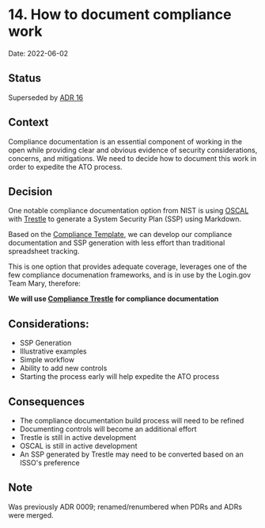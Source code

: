 # 14. How to document compliance work

Date: 2022-06-02

## Status

Superseded by [ADR 16](https://github.com/GSA-TTS/FAC/blob/main/docs/architecture/decisions/0016-compliance-documentation.md)

## Context

Compliance documentation is an essential component of working in the open while providing clear and obvious evidence of security considerations, concerns, and mitigations.  We need to decide how to document this work in order to expedite the ATO process.

## Decision

One notable compliance documentation option from NIST is using [OSCAL](https://pages.nist.gov/OSCAL/) with [Trestle](https://github.com/IBM/compliance-trestle) to generate a System Security Plan (SSP) using Markdown. 

Based on the [Compliance Template](https://github.com/GSA-TTS/compliance-template), we can develop our compliance documentation and SSP generation with less effort than traditional spreadsheet tracking.

This is one option that provides adequate coverage, leverages one of the few compliance documenation frameworks, and is in use by the Login.gov Team Mary, therefore:

**We will use [Compliance Trestle](https://github.com/IBM/compliance-trestle) for compliance documentation**

## Considerations:

* SSP Generation
* Illustrative examples
* Simple workflow
* Ability to add new controls
* Starting the process early will help expedite the ATO process

## Consequences

* The compliance documentation build process will need to be refined
* Documenting controls will become an additional effort
* Trestle is still in active development
* OSCAL is still in active development
* An SSP generated by Trestle may need to be converted based on an ISSO's preference

## Note
Was previously ADR 0009; renamed/renumbered when PDRs and ADRs were merged.
